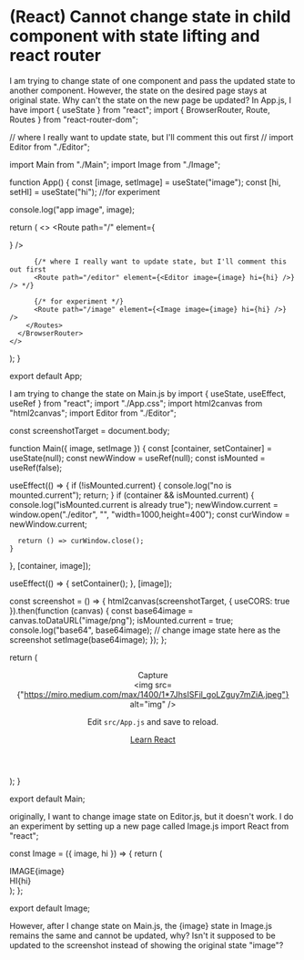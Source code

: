 
# (React) Cannot change state in child component with state lifting and react router

I am trying to change state of one component and pass the updated state to another component. However, the state on the desired page stays at original state. Why can't the state on the new page be updated?
In App.js, I have
import { useState } from "react";
import { BrowserRouter, Route, Routes } from "react-router-dom";

// where I really want to update state, but I'll comment this out first
// import Editor from "./Editor";

import Main from "./Main";
import Image from "./Image";

function App() {
  const [image, setImage] = useState("image");
  const [hi, setHI] = useState("hi"); //for experiment

  console.log("app image", image);

  return (
    <>
      <BrowserRouter>
        <Routes>
          <Route
            path="/"
            element={<Main image={image} setImage={setImage} />}
          />

          {/* where I really want to update state, but I'll comment this out first
          <Route path="/editor" element={<Editor image={image} hi={hi} />} /> */}

          {/* for experiment */}
          <Route path="/image" element={<Image image={image} hi={hi} />} />
        </Routes>
      </BrowserRouter>
    </>
  );
}

export default App;

I am trying to change the state on Main.js by
import { useState, useEffect, useRef } from "react";
import "./App.css";
import html2canvas from "html2canvas";
import Editor from "./Editor";

const screenshotTarget = document.body;

function Main({ image, setImage }) {
  const [container, setContainer] = useState(null);
  const newWindow = useRef(null);
  const isMounted = useRef(false);

  useEffect(() => {
    if (!isMounted.current) {
      console.log("no is mounted.current");
      return;
    }
    if (container && isMounted.current) {
      console.log("isMounted.current is already true");
      newWindow.current = window.open("./editor", "", "width=1000,height=400");
      const curWindow = newWindow.current;

      return () => curWindow.close();
    }
  }, [container, image]);

  useEffect(() => {
    setContainer(<Editor />);
  }, [image]);

  const screenshot = () => {
    html2canvas(screenshotTarget, { useCORS: true }).then(function (canvas) {
      const base64image = canvas.toDataURL("image/png");
      isMounted.current = true;
      console.log("base64", base64image);
      //   change image state here as the screenshot
      setImage(base64image);
    });
  };

  return (
    <div className="App">
      <header className="App-header">
        <div onClick={screenshot}>Capture</div>
        <img
          src={"https://miro.medium.com/max/1400/1*7JhsISFil_goLZguy7mZiA.jpeg"}
          alt="img"
        />
        <p>
          Edit <code>src/App.js</code> and save to reload.
        </p>
        <a
          className="App-link"
          href="https://reactjs.org"
          target="_blank"
          rel="noopener noreferrer"
        >
          Learn React
        </a>
      </header>
    </div>
  );
}

export default Main;

originally, I want to change image state on Editor.js, but it doesn't work. I do an experiment by setting up a new page called Image.js
import React from "react";

const Image = ({ image, hi }) => {
  return (
    <div>
      IMAGE{image} <br /> HI{hi}
    </div>
  );
};

export default Image;

However, after I change state on Main.js, the {image} state in Image.js remains the same and cannot be updated, why? Isn't it supposed to be updated to the screenshot instead of showing the original state "image"?

        